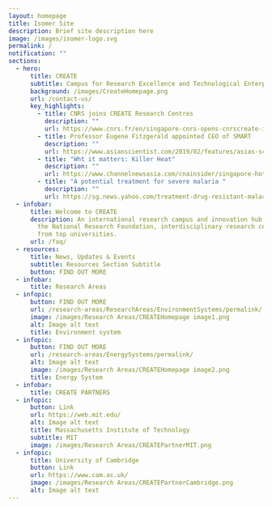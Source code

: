 ```yaml
---
layout: homepage
title: Isomer Site
description: Brief site description here
image: /images/isomer-logo.svg
permalink: /
notification: ""
sections:
  - hero:
      title: CREATE
      subtitle: Campus for Research Excellence and Technological Enterprise
      background: /images/CreateHomepage.png
      url: /contact-us/
      key_highlights:
        - title: CNRS joins CREATE Research Centres
          description: ""
          url: https://www.cnrs.fr/en/singapore-cnrs-opens-cnrscreate-its-first-overseas-subsidiary
        - title: Professor Eugene Fitzgerald appointed CEO of SMART
          description: ""
          url: https://www.asianscientist.com/2019/02/features/asias-scientific-trailblazers-eugene-fitzgerald/
        - title: "Wht it matters: Killer Heat"
          description: ""
          url: https://www.channelnewsasia.com/cnainsider/singapore-hot-weather-urban-heat-effect-temperature-humidity-906231
        - title: "A potential treatment for severe malaria "
          description: ""
          url: https://sg.news.yahoo.com/treatment-drug-resistant-malaria-possible-within-10-years-mit-smart-ntu-team-105028576.html?guccounter=1
  - infobar:
      title: Welcome to CREATE
      description: An international research campus and innovation hub, CREATE hosts
        the National Research Foundation, interdisciplinary research centres
        from top universities.
      url: /faq/
  - resources:
      title: News, Updates & Events
      subtitle: Resources Section Subtitle
      button: FIND OUT MORE
  - infobar:
      title: Research Areas
  - infopic:
      button: FIND OUT MORE
      url: /research-areas/ResearchAreas/EnvironmentSystems/permalink/
      image: /images/Research Areas/CREATEHomepage image1.png
      alt: Image alt text
      title: Environment system
  - infopic:
      button: FIND OUT MORE
      url: /research-areas/EnergySystems/permalink/
      alt: Image alt text
      image: /images/Research Areas/CREATEHomepage image2.png
      title: Energy System
  - infobar:
      title: CREATE PARTNERS
  - infopic:
      button: Link
      url: https://web.mit.edu/
      alt: Image alt text
      title: Massachusetts Institute of Technology
      subtitle: MIT
      image: /images/Research Areas/CREATEPartnerMIT.png
  - infopic:
      title: University of Cambridge
      button: Link
      url: https://www.cam.ac.uk/
      image: /images/Research Areas/CREATEPartnerCambridge.png
      alt: Image alt text
---
```

